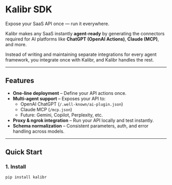 # Kalibr SDK

Expose your SaaS API once — run it everywhere.

Kalibr makes any SaaS instantly **agent-ready** by generating the connectors required for AI platforms like **ChatGPT (OpenAI Actions)**, **Claude (MCP)**, and more.  

Instead of writing and maintaining separate integrations for every agent framework, you integrate once with Kalibr, and Kalibr handles the rest.

---

## Features

- **One-line deployment** – Define your API actions once.
- **Multi-agent support** – Exposes your API to:
  - OpenAI ChatGPT (`/.well-known/ai-plugin.json`)
  - Claude MCP (`/mcp.json`)
  - Future: Gemini, Copilot, Perplexity, etc.
- **Proxy & ngrok integration** – Run your API locally and test instantly.
- **Schema normalization** – Consistent parameters, auth, and error handling across models.

---

## Quick Start

### 1. Install
```bash
pip install kalibr
